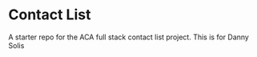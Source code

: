 # Contact List

A starter repo for the ACA full stack contact list project.
This is for Danny Solis
